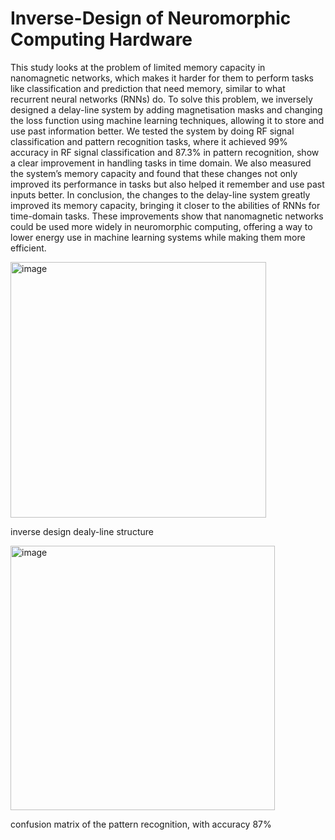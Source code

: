 # Inverse-Design of Neuromorphic Computing Hardware

This study looks at the problem of limited memory capacity in nanomagnetic networks,
which makes it harder for them to perform tasks like classification and prediction that need
memory, similar to what recurrent neural networks (RNNs) do. To solve this problem, we
inversely designed a delay-line system by adding magnetisation masks and changing the loss
function using machine learning techniques, allowing it to store and use past information better.
We tested the system by doing RF signal classification and pattern recognition tasks, where it
achieved 99% accuracy in RF signal classification and 87.3% in pattern recognition, show a
clear improvement in handling tasks in time domain. We also measured the system’s memory
capacity and found that these changes not only improved its performance in tasks but also
helped it remember and use past inputs better. In conclusion, the changes to the delay-line
system greatly improved its memory capacity, bringing it closer to the abilities of RNNs for
time-domain tasks. These improvements show that nanomagnetic networks could be used more
widely in neuromorphic computing, offering a way to lower energy use in machine learning
systems while making them more efficient.

<img width="409" alt="image" src="https://github.com/user-attachments/assets/ea3508e0-bbb2-4532-8227-2da91ba693c5">

inverse design dealy-line structure

<img width="423" alt="image" src="https://github.com/user-attachments/assets/46d49174-bea2-4f1a-a11b-7cceff7f24a1">

confusion matrix of the pattern recognition, with accuracy 87%



